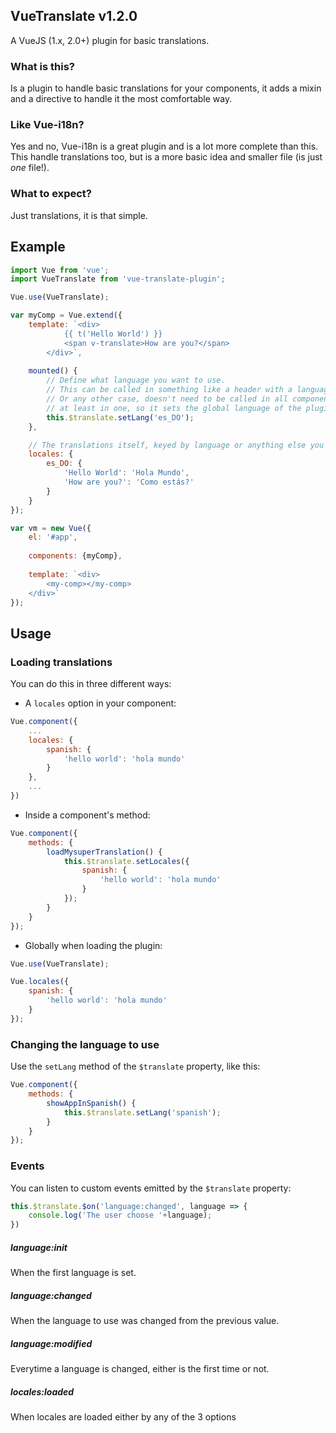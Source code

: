 ## VueTranslate v1.2.0

A VueJS (1.x, 2.0+) plugin for basic translations.

### What is this?

Is a plugin to handle basic translations for your components, it adds a mixin and a directive to handle it the most comfortable way.

### Like Vue-i18n?

Yes and no, Vue-i18n is a great plugin and is a lot more complete than this. This handle translations too, but is a more basic idea and smaller file (is just *one* file!).

### What to expect?

Just translations, it is that simple.

## Example
```js
import Vue from 'vue';
import VueTranslate from 'vue-translate-plugin';

Vue.use(VueTranslate);

var myComp = Vue.extend({
	template: `<div>
	        {{ t('Hello World') }}
	        <span v-translate>How are you?</span>
	    </div>`,
    
    mounted() {
        // Define what language you want to use.
        // This can be called in something like a header with a language selector menu
        // Or any other case, doesn't need to be called in all components, but
        // at least in one, so it sets the global language of the plugin
    	this.$translate.setLang('es_DO');
    },

    // The translations itself, keyed by language or anything else you one
    locales: {
    	es_DO: {
        	'Hello World': 'Hola Mundo',
        	'How are you?': 'Como estás?'
        }
    }
});

var vm = new Vue({
	el: '#app',
	
	components: {myComp},
	
	template: `<div>
	    <my-comp></my-comp>
	</div>`
});
```

## Usage
### Loading translations
You can do this in three different ways:

- A `locales` option in your component:
```js
Vue.component({
	...
	locales: {
		spanish: {
			'hello world': 'hola mundo'
		}
	},
	...
})
```
- Inside a component's method:
```js
Vue.component({
	methods: {
		loadMysuperTranslation() {
			this.$translate.setLocales({
				spanish: {
					'hello world': 'hola mundo'
				}
			});
		}
	}
});
```
- Globally when loading the plugin:
```js
Vue.use(VueTranslate);

Vue.locales({
	spanish: {
		'hello world': 'hola mundo'
	}
});
```

### Changing the language to use

Use the `setLang` method of the `$translate` property, like this:
```js
Vue.component({
	methods: {
		showAppInSpanish() {
			this.$translate.setLang('spanish');
		}
	}
});
```

### Events

You can listen to custom events emitted by the `$translate` property:

```js
this.$translate.$on('language:changed', language => {
	console.log('The user choose '+language);
})
```

##### language:init
When the first language is set.

##### language:changed
When the language to use was changed from the previous value.

##### language:modified
Everytime a language is changed, either is the first time or not.

##### locales:loaded
When locales are loaded either by any of the 3 options